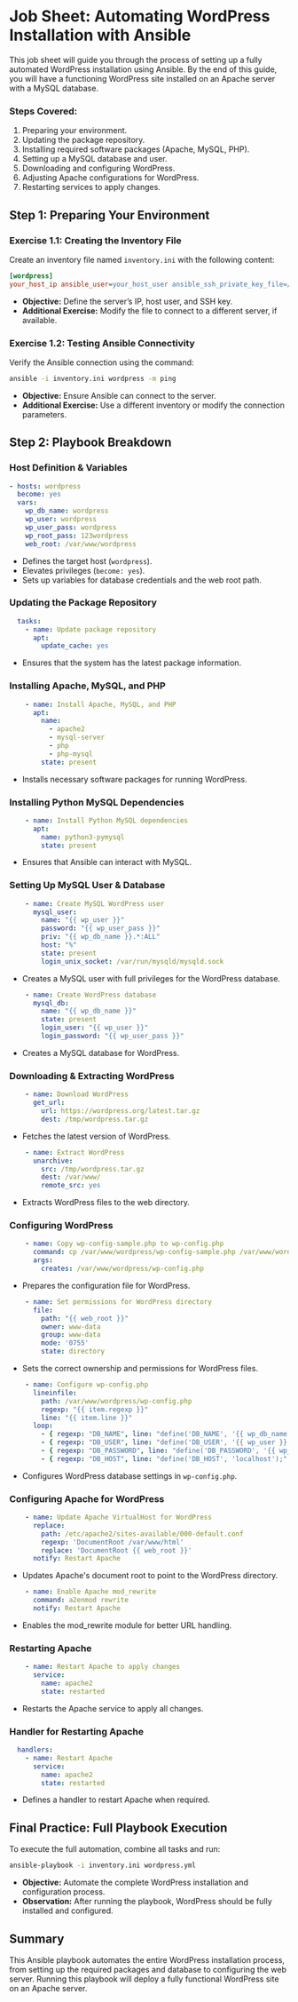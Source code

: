 # Job Sheet: Automating WordPress Installation with Ansible

This job sheet will guide you through the process of setting up a fully automated WordPress installation using Ansible. By the end of this guide, you will have a functioning WordPress site installed on an Apache server with a MySQL database.

### Steps Covered:
1. Preparing your environment.
2. Updating the package repository.
3. Installing required software packages (Apache, MySQL, PHP).
4. Setting up a MySQL database and user.
5. Downloading and configuring WordPress.
6. Adjusting Apache configurations for WordPress.
7. Restarting services to apply changes.

## Step 1: Preparing Your Environment

### Exercise 1.1: Creating the Inventory File
Create an inventory file named `inventory.ini` with the following content:

```ini
[wordpress]
your_host_ip ansible_user=your_host_user ansible_ssh_private_key_file=/path/to/private/key.pem
```

- **Objective:** Define the server’s IP, host user, and SSH key.
- **Additional Exercise:** Modify the file to connect to a different server, if available.

### Exercise 1.2: Testing Ansible Connectivity
Verify the Ansible connection using the command:

```sh
ansible -i inventory.ini wordpress -m ping
```

- **Objective:** Ensure Ansible can connect to the server.
- **Additional Exercise:** Use a different inventory or modify the connection parameters.

## Step 2: Playbook Breakdown

### Host Definition & Variables
```yaml
- hosts: wordpress
  become: yes
  vars:
    wp_db_name: wordpress
    wp_user: wordpress
    wp_user_pass: wordpress
    wp_root_pass: 123wordpress
    web_root: /var/www/wordpress
```
- Defines the target host (`wordpress`).
- Elevates privileges (`become: yes`).
- Sets up variables for database credentials and the web root path.

### Updating the Package Repository
```yaml
  tasks:
    - name: Update package repository
      apt:
        update_cache: yes
```
- Ensures that the system has the latest package information.

### Installing Apache, MySQL, and PHP
```yaml
    - name: Install Apache, MySQL, and PHP
      apt:
        name:
          - apache2
          - mysql-server
          - php
          - php-mysql
        state: present
```
- Installs necessary software packages for running WordPress.

### Installing Python MySQL Dependencies
```yaml
    - name: Install Python MySQL dependencies
      apt:
        name: python3-pymysql
        state: present
```
- Ensures that Ansible can interact with MySQL.

### Setting Up MySQL User & Database
```yaml
    - name: Create MySQL WordPress user
      mysql_user:
        name: "{{ wp_user }}"
        password: "{{ wp_user_pass }}"
        priv: "{{ wp_db_name }}.*:ALL"
        host: "%"
        state: present
        login_unix_socket: /var/run/mysqld/mysqld.sock
```
- Creates a MySQL user with full privileges for the WordPress database.

```yaml
    - name: Create WordPress database
      mysql_db:
        name: "{{ wp_db_name }}"
        state: present
        login_user: "{{ wp_user }}"
        login_password: "{{ wp_user_pass }}"
```
- Creates a MySQL database for WordPress.

### Downloading & Extracting WordPress
```yaml
    - name: Download WordPress
      get_url:
        url: https://wordpress.org/latest.tar.gz
        dest: /tmp/wordpress.tar.gz
```
- Fetches the latest version of WordPress.

```yaml
    - name: Extract WordPress
      unarchive:
        src: /tmp/wordpress.tar.gz
        dest: /var/www/
        remote_src: yes
```
- Extracts WordPress files to the web directory.

### Configuring WordPress
```yaml
    - name: Copy wp-config-sample.php to wp-config.php
      command: cp /var/www/wordpress/wp-config-sample.php /var/www/wordpress/wp-config.php
      args:
        creates: /var/www/wordpress/wp-config.php
```
- Prepares the configuration file for WordPress.

```yaml
    - name: Set permissions for WordPress directory
      file:
        path: "{{ web_root }}"
        owner: www-data
        group: www-data
        mode: '0755'
        state: directory
```
- Sets the correct ownership and permissions for WordPress files.

```yaml
    - name: Configure wp-config.php
      lineinfile:
        path: /var/www/wordpress/wp-config.php
        regexp: "{{ item.regexp }}"
        line: "{{ item.line }}"
      loop:
        - { regexp: "DB_NAME", line: "define('DB_NAME', '{{ wp_db_name }}');" }
        - { regexp: "DB_USER", line: "define('DB_USER', '{{ wp_user }}');" }
        - { regexp: "DB_PASSWORD", line: "define('DB_PASSWORD', '{{ wp_user_pass }}');" }
        - { regexp: "DB_HOST", line: "define('DB_HOST', 'localhost');" }
```
- Configures WordPress database settings in `wp-config.php`.

### Configuring Apache for WordPress
```yaml
    - name: Update Apache VirtualHost for WordPress
      replace:
        path: /etc/apache2/sites-available/000-default.conf
        regexp: 'DocumentRoot /var/www/html'
        replace: 'DocumentRoot {{ web_root }}'
      notify: Restart Apache
```
- Updates Apache's document root to point to the WordPress directory.

```yaml
    - name: Enable Apache mod_rewrite
      command: a2enmod rewrite
      notify: Restart Apache
```
- Enables the mod_rewrite module for better URL handling.

### Restarting Apache
```yaml
    - name: Restart Apache to apply changes
      service:
        name: apache2
        state: restarted
```
- Restarts the Apache service to apply all changes.

### Handler for Restarting Apache
```yaml
  handlers:
    - name: Restart Apache
      service:
        name: apache2
        state: restarted
```
- Defines a handler to restart Apache when required.

## Final Practice: Full Playbook Execution
To execute the full automation, combine all tasks and run:

```sh
ansible-playbook -i inventory.ini wordpress.yml
```

- **Objective:** Automate the complete WordPress installation and configuration process.
- **Observation:** After running the playbook, WordPress should be fully installed and configured.

## Summary
This Ansible playbook automates the entire WordPress installation process, from setting up the required packages and database to configuring the web server. Running this playbook will deploy a fully functional WordPress site on an Apache server.
